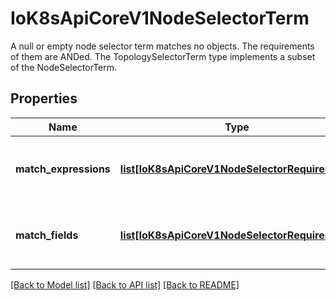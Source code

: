 # IoK8sApiCoreV1NodeSelectorTerm

A null or empty node selector term matches no objects. The requirements of them are ANDed. The TopologySelectorTerm type implements a subset of the NodeSelectorTerm.
## Properties
Name | Type | Description | Notes
------------ | ------------- | ------------- | -------------
**match_expressions** | [**list[IoK8sApiCoreV1NodeSelectorRequirement]**](IoK8sApiCoreV1NodeSelectorRequirement.md) | A list of node selector requirements by node&#39;s labels. | [optional] 
**match_fields** | [**list[IoK8sApiCoreV1NodeSelectorRequirement]**](IoK8sApiCoreV1NodeSelectorRequirement.md) | A list of node selector requirements by node&#39;s fields. | [optional] 

[[Back to Model list]](../README.md#documentation-for-models) [[Back to API list]](../README.md#documentation-for-api-endpoints) [[Back to README]](../README.md)


